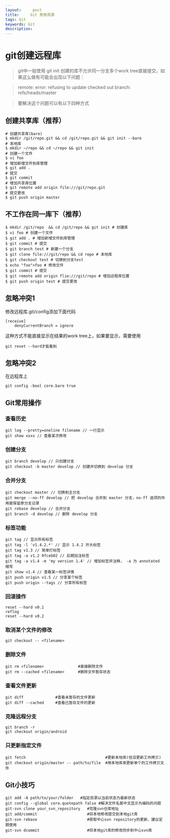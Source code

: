 ```yaml
---
layout:     post
title:     Git 常用资源
tags: Git
keywords: Git
description:
---
```


# git创建远程库

>git中一般使用 git init 创建的库不允许同一分支多个work tree直接提交，如果这么做有可能会出现以下问题：

>remote: error: refusing to update checked out branch: refs/heads/master

>要解决这个问题可以有以下四种方式

## 创建共享库（推荐）

    # 创建共享库(bare)
    $ mkdir /git/repo.git && cd /git/repo.git && git init --bare
    # 本地库
    $ mkdir ~/repo && cd ~/repo && git init
    # 创建一个文件
    $ vi foo
    # 增加新增文件到库管理
    $ git add .
    # 提交
    $ git commit
    # 增加共享库位置
    $ git remote add origin file:///git/repo.git
    # 提交更改
    $ git push origin master

## 不工作在同一库下（推荐）

    $ mkdir /git/repo  && cd /git/repo && git init # 创建库
    $ vi foo # 创建一个文件
    $ git add . # 增加新增文件到库管理
    $ git commit # 提交
    $ git branch test # 新建一个分支
    $ git clone file:///git/repo && cd repo # 本地库
    $ git checkout test # 切换到分支test
    $ echo "foo">foo # 修改文件
    $ git commit # 提交
    $ git remote add origin flie:///git/repo # 增加远程库位置
    $ git push origin test # 提交更改

## 忽略冲突1
修改远程库.git/config添加下面代码

    [receive]
        denyCurrentBranch = ignore

这种方式不能直接显示在结果的work tree上，如果要显示，需要使用

    git reset --hard才能看到

## 忽略冲突2
在远程库上

    git config -bool core.bare true


## Git常用操作

### 查看历史

    git log --pretty=oneline filename // 一行显示
    git show xxxx // 查看某次修改

### 创建分支

    git branch develop // 只创建分支
    git checkout -b master develop // 创建并切换到 develop 分支

### 合并分支

    git checkout master // 切换到主分支
    git merge --no-ff develop // 把 develop 合并到 master 分支，no-ff 选项的作用是保留原分支记录
    git rebase develop // 合并分支
    git branch -d develop // 删除 develop 分支

### 标签功能

    git tag // 显示所有标签
    git tag -l 'v1.4.2.*' // 显示 1.4.2 开头标签
    git tag v1.3 // 简单打标签
    git tag -a v1.2 9fceb02 // 后期加注标签
    git tag -a v1.4 -m 'my version 1.4' // 增加标签并注释， -a 为 annotated 缩写
    git show v1.4 // 查看某一标签详情
    git push origin v1.5 // 分享某个标签
    git push origin --tags // 分享所有标签

### 回滚操作

    reset --hard v0.1
    reflog
    reset --hard v0.2

### 取消某个文件的修改

    git checkout -- <filename>

### 删除文件

    git rm <filename>               #直接删除文件
    git rm --cached <filename>      #删除文件暂存状态

### 查看文件更新

    git diff              #查看未暂存的文件更新
    git diff --cached     #查看已暂存文件的更新

### 克隆远程分支

    git branch -r
    git checkout origin/android

### 只更新指定文件

    git fetch                                   #更新本地库(但没更新工作拷贝)
    git checkout origin/master -- path/to/file  #用本地库来更新单个的工作拷贝文件

## Git小技巧

    git add -A path/to/your/folder   #指定目录以当前状态为最新状态
    git config --global core.quotepath false #解决文件名是中文显示为编码的问题
    git-svn clone your_svn_repository   #克隆svn仓库地址
    git add/commit                      #将本地修改提交到本地git库
    git-svn rebase                      #获取中心svn repository的更新，建议定期使用
    git-svn dcommit                     #将本地git库的修改同步到中心svn库
